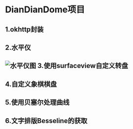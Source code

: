 DianDianDome项目
===========================
1.okhttp封装
-----------
2.水平仪
-------
![水平仪图](https://github.com/suhuMM/DianDianDome/edit/master/image/shuiping.png)
3.使用surfaceview自定义转盘
-------------------------
4.自定义象棋棋盘
---------------
5.使用贝塞尔处理曲线
------------------
6.文字排版Besseline的获取
-----------------------
